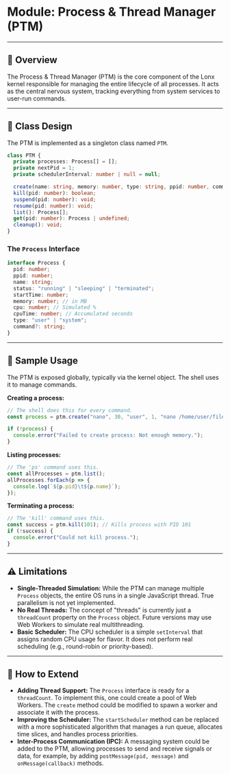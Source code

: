 # Module: Process & Thread Manager (PTM)

---

## 📌 Overview

The Process & Thread Manager (PTM) is the core component of the Lonx kernel responsible for managing the entire lifecycle of all processes. It acts as the central nervous system, tracking everything from system services to user-run commands.

---

## 🧱 Class Design

The PTM is implemented as a singleton class named `PTM`.

```typescript
class PTM {
  private processes: Process[] = [];
  private nextPid = 1;
  private schedulerInterval: number | null = null;

  create(name: string, memory: number, type: string, ppid: number, command?: string): Process | null;
  kill(pid: number): boolean;
  suspend(pid: number): void;
  resume(pid: number): void;
  list(): Process[];
  get(pid: number): Process | undefined;
  cleanup(): void;
}
```

### The `Process` Interface
```typescript
interface Process {
  pid: number;
  ppid: number;
  name: string;
  status: "running" | "sleeping" | "terminated";
  startTime: number;
  memory: number; // in MB
  cpu: number; // Simulated %
  cpuTime: number; // Accumulated seconds
  type: "user" | "system";
  command?: string;
}
```

---

## 🧪 Sample Usage

The PTM is exposed globally, typically via the kernel object. The shell uses it to manage commands.

**Creating a process:**
```typescript
// The shell does this for every command.
const process = ptm.create("nano", 30, "user", 1, "nano /home/user/file.txt");

if (!process) {
  console.error("Failed to create process: Not enough memory.");
}
```

**Listing processes:**
```typescript
// The 'ps' command uses this.
const allProcesses = ptm.list();
allProcesses.forEach(p => {
  console.log(`${p.pid}\t${p.name}`);
});
```

**Terminating a process:**
```typescript
// The 'kill' command uses this.
const success = ptm.kill(101); // Kills process with PID 101
if (!success) {
  console.error("Could not kill process.");
}
```

---

## ⚠️ Limitations

- **Single-Threaded Simulation:** While the PTM can manage multiple `Process` objects, the entire OS runs in a single JavaScript thread. True parallelism is not yet implemented.
- **No Real Threads:** The concept of "threads" is currently just a `threadCount` property on the `Process` object. Future versions may use Web Workers to simulate real multithreading.
- **Basic Scheduler:** The CPU scheduler is a simple `setInterval` that assigns random CPU usage for flavor. It does not perform real scheduling (e.g., round-robin or priority-based).

---

## 🔧 How to Extend

- **Adding Thread Support:** The `Process` interface is ready for a `threadCount`. To implement this, one could create a pool of Web Workers. The `create` method could be modified to spawn a worker and associate it with the process.
- **Improving the Scheduler:** The `startScheduler` method can be replaced with a more sophisticated algorithm that manages a run queue, allocates time slices, and handles process priorities.
- **Inter-Process Communication (IPC):** A messaging system could be added to the PTM, allowing processes to send and receive signals or data, for example, by adding `postMessage(pid, message)` and `onMessage(callback)` methods.
